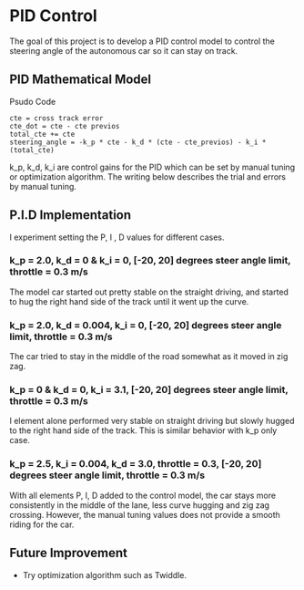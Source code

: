 # PID Control
The goal of this project is to develop a PID control model to control the steering angle of the autonomous car so it can stay on track.

## PID Mathematical Model
Psudo Code
```
cte = cross track error
cte_dot = cte - cte previos
total_cte += cte
steering_angle = -k_p * cte - k_d * (cte - cte_previos) - k_i * (total_cte)
```
k_p, k_d, k_i are control gains for the PID which can be set by manual tuning or optimization algorithm.
The writing below describes the trial and errors by manual tuning.

## P.I.D Implementation
I experiment setting the P, I , D values for different cases.
### k_p = 2.0, k_d = 0 & k_i = 0, [-20, 20] degrees steer angle limit, throttle = 0.3 m/s
The model car started out pretty stable on the straight driving, and started to hug the right hand side of the track until it went up the curve. 

### k_p = 2.0, k_d = 0.004, k_i = 0, [-20, 20] degrees steer angle limit, throttle = 0.3 m/s
The car tried to stay in the middle of the road somewhat as it moved in zig zag. 
 
### k_p = 0 & k_d = 0, k_i = 3.1, [-20, 20] degrees steer angle limit, throttle = 0.3 m/s
I element alone performed very stable on straight driving but slowly hugged to the right hand side of the track. This is similar behavior with k_p only case.

### k_p = 2.5, k_i = 0.004, k_d = 3.0, throttle = 0.3, [-20, 20] degrees steer angle limit, throttle = 0.3 m/s
With all elements P, I, D added to the control model, the car stays more consistently in the middle of the lane, less curve hugging and zig zag crossing.
However, the manual tuning values does not provide a smooth riding for the car.

## Future Improvement
- Try optimization algorithm such as Twiddle.


